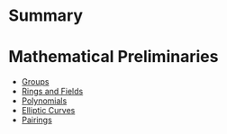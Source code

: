# Summary

# Mathematical Preliminaries

- [Groups]()
- [Rings and Fields]()
- [Polynomials](mathematical-preliminaries/polynomials.md)
- [Elliptic Curves](mathematical-preliminaries/elliptic-curves.md)
- [Pairings](mathematical-preliminaries/pairings.md)

